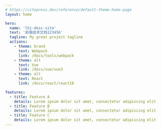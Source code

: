 ```yaml
---
# https://vitepress.dev/reference/default-theme-home-page
layout: home

hero:
  name: 'lhj-dosc-site'
  text: '前端技术文档123456'
  tagline: My great project tagline
  actions:
    - theme: brand
      text: Webpack
      link: /docs/tools/webpack
    - theme: alt
      text: Vue
      link: /docs/vue/vue3
    - theme: alt
      text: React
      link: /docs/react/react18

features:
  - title: Feature A
    details: Lorem ipsum dolor sit amet, consectetur adipiscing elit
  - title: Feature B
    details: Lorem ipsum dolor sit amet, consectetur adipiscing elit
  - title: Feature C
    details: Lorem ipsum dolor sit amet, consectetur adipiscing elit
---
```

